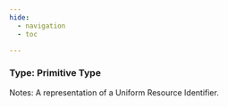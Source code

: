 ```yaml
---
hide:
  - navigation
  - toc

---
```


### Type: Primitive Type


Notes: A representation of a Uniform Resource Identifier.

